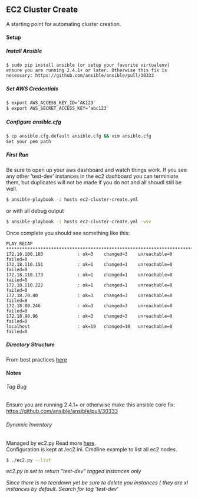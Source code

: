 ## EC2 Cluster Create
A starting point for automating cluster creation.

#### Setup

##### Install Ansible
```s#h
$ sudo pip install ansible (or setup your favorite virtualenv)
ensure you are running 2.4.1+ or later. Otherwise this fix is necessary: https://github.com/ansible/ansible/pull/30333
```

##### Set AWS Credentials
```sh
$ export AWS_ACCESS_KEY_ID=’AK123′
$ export AWS_SECRET_ACCESS_KEY=’abc123′
```
##### Configure ansible.cfg
```sh
$ cp ansible.cfg.default ansible.cfg && vim ansible.cfg
Set your pem path
```

##### First Run
Be sure to open up your aws dashboard and watch things work. If you see any other 'test-dev' instances in the ec2 dashboard you can terminiate them, but duplicates will not be made if you do not and all shoudl still be well.
```sh
$ ansible-playbook -i hosts ec2-cluster-create.yml
```
or with all debug output
```sh
$ ansible-playbook -i hosts ec2-cluster-create.yml -vvv
```
Once complete you should see something like this:
```
PLAY RECAP ****************************************************************************
172.18.100.103             : ok=3    changed=3    unreachable=0    failed=0
172.18.110.151             : ok=1    changed=1    unreachable=0    failed=0
172.18.110.173             : ok=1    changed=1    unreachable=0    failed=0
172.18.110.222             : ok=1    changed=1    unreachable=0    failed=0
172.18.70.40               : ok=3    changed=3    unreachable=0    failed=0
172.18.80.246              : ok=3    changed=3    unreachable=0    failed=0
172.18.90.96               : ok=3    changed=3    unreachable=0    failed=0
localhost                  : ok=19   changed=10   unreachable=0    failed=0
```
##### Directory Structure
From best practices <a target="_blank" href="http://docs.ansible.com/ansible/latest/playbooks_best_practices.html#alternative-directory-layout"> here</a>

#### Notes
######  Tag Bug
Ensure you are running 2.4.1+ or otherwise make this ansible core fix: https://github.com/ansible/ansible/pull/30333

###### Dynamic Inventory 
Managed by ec2.py
Read more <a target="_blank" href="http://docs.ansible.com/ansible/latest/intro_dynamic_inventory.html#example-aws-ec2-external-inventory-script">here</a>.<br>
Configuration is kept at  /ec2.ini.
Cmdline example to list all ec2 nodes.
```sh
$ ./ec2.py --list
```
_ec2.py is set to return "test-dev" tagged instances only_

_Since there is no teardown yet be sure to delete you instances ( they are xl instances by default. Search for tag 'test-dev'_
